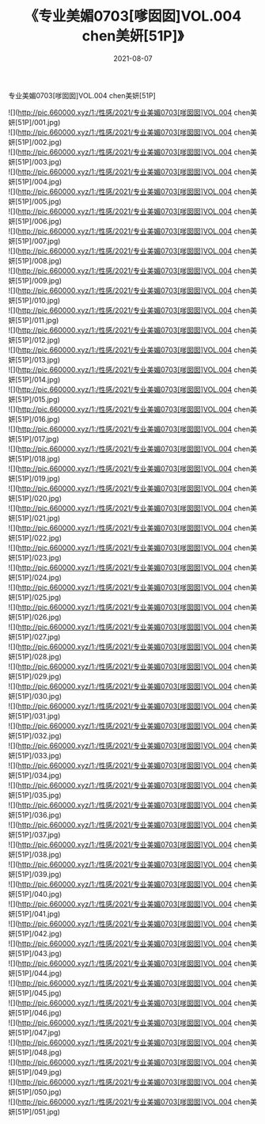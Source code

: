﻿---
layout: post
title:  《专业美媚0703[嗲囡囡]VOL.004 chen美妍[51P]》
date:   2021-08-07
img: http://pic.660000.xyz/1:/性感/2021/专业美媚0703[嗲囡囡]VOL.004 chen美妍[51P]/000.jpg
categories: [美女, 清纯, 唯美]
---

专业美媚0703[嗲囡囡]VOL.004 chen美妍[51P]

  ![](http://pic.660000.xyz/1:/性感/2021/专业美媚0703[嗲囡囡]VOL.004 chen美妍[51P]/001.jpg) <br> ![](http://pic.660000.xyz/1:/性感/2021/专业美媚0703[嗲囡囡]VOL.004 chen美妍[51P]/002.jpg) <br> ![](http://pic.660000.xyz/1:/性感/2021/专业美媚0703[嗲囡囡]VOL.004 chen美妍[51P]/003.jpg) <br> ![](http://pic.660000.xyz/1:/性感/2021/专业美媚0703[嗲囡囡]VOL.004 chen美妍[51P]/004.jpg) <br> ![](http://pic.660000.xyz/1:/性感/2021/专业美媚0703[嗲囡囡]VOL.004 chen美妍[51P]/005.jpg) <br> ![](http://pic.660000.xyz/1:/性感/2021/专业美媚0703[嗲囡囡]VOL.004 chen美妍[51P]/006.jpg) <br> ![](http://pic.660000.xyz/1:/性感/2021/专业美媚0703[嗲囡囡]VOL.004 chen美妍[51P]/007.jpg) <br> ![](http://pic.660000.xyz/1:/性感/2021/专业美媚0703[嗲囡囡]VOL.004 chen美妍[51P]/008.jpg) <br> ![](http://pic.660000.xyz/1:/性感/2021/专业美媚0703[嗲囡囡]VOL.004 chen美妍[51P]/009.jpg) <br> ![](http://pic.660000.xyz/1:/性感/2021/专业美媚0703[嗲囡囡]VOL.004 chen美妍[51P]/010.jpg) <br> ![](http://pic.660000.xyz/1:/性感/2021/专业美媚0703[嗲囡囡]VOL.004 chen美妍[51P]/011.jpg) <br> ![](http://pic.660000.xyz/1:/性感/2021/专业美媚0703[嗲囡囡]VOL.004 chen美妍[51P]/012.jpg) <br> ![](http://pic.660000.xyz/1:/性感/2021/专业美媚0703[嗲囡囡]VOL.004 chen美妍[51P]/013.jpg) <br> ![](http://pic.660000.xyz/1:/性感/2021/专业美媚0703[嗲囡囡]VOL.004 chen美妍[51P]/014.jpg) <br> ![](http://pic.660000.xyz/1:/性感/2021/专业美媚0703[嗲囡囡]VOL.004 chen美妍[51P]/015.jpg) <br> ![](http://pic.660000.xyz/1:/性感/2021/专业美媚0703[嗲囡囡]VOL.004 chen美妍[51P]/016.jpg) <br> ![](http://pic.660000.xyz/1:/性感/2021/专业美媚0703[嗲囡囡]VOL.004 chen美妍[51P]/017.jpg) <br> ![](http://pic.660000.xyz/1:/性感/2021/专业美媚0703[嗲囡囡]VOL.004 chen美妍[51P]/018.jpg) <br> ![](http://pic.660000.xyz/1:/性感/2021/专业美媚0703[嗲囡囡]VOL.004 chen美妍[51P]/019.jpg) <br> ![](http://pic.660000.xyz/1:/性感/2021/专业美媚0703[嗲囡囡]VOL.004 chen美妍[51P]/020.jpg) <br> ![](http://pic.660000.xyz/1:/性感/2021/专业美媚0703[嗲囡囡]VOL.004 chen美妍[51P]/021.jpg) <br> ![](http://pic.660000.xyz/1:/性感/2021/专业美媚0703[嗲囡囡]VOL.004 chen美妍[51P]/022.jpg) <br> ![](http://pic.660000.xyz/1:/性感/2021/专业美媚0703[嗲囡囡]VOL.004 chen美妍[51P]/023.jpg) <br> ![](http://pic.660000.xyz/1:/性感/2021/专业美媚0703[嗲囡囡]VOL.004 chen美妍[51P]/024.jpg) <br> ![](http://pic.660000.xyz/1:/性感/2021/专业美媚0703[嗲囡囡]VOL.004 chen美妍[51P]/025.jpg) <br> ![](http://pic.660000.xyz/1:/性感/2021/专业美媚0703[嗲囡囡]VOL.004 chen美妍[51P]/026.jpg) <br> ![](http://pic.660000.xyz/1:/性感/2021/专业美媚0703[嗲囡囡]VOL.004 chen美妍[51P]/027.jpg) <br> ![](http://pic.660000.xyz/1:/性感/2021/专业美媚0703[嗲囡囡]VOL.004 chen美妍[51P]/028.jpg) <br> ![](http://pic.660000.xyz/1:/性感/2021/专业美媚0703[嗲囡囡]VOL.004 chen美妍[51P]/029.jpg) <br> ![](http://pic.660000.xyz/1:/性感/2021/专业美媚0703[嗲囡囡]VOL.004 chen美妍[51P]/030.jpg) <br> ![](http://pic.660000.xyz/1:/性感/2021/专业美媚0703[嗲囡囡]VOL.004 chen美妍[51P]/031.jpg) <br> ![](http://pic.660000.xyz/1:/性感/2021/专业美媚0703[嗲囡囡]VOL.004 chen美妍[51P]/032.jpg) <br> ![](http://pic.660000.xyz/1:/性感/2021/专业美媚0703[嗲囡囡]VOL.004 chen美妍[51P]/033.jpg) <br> ![](http://pic.660000.xyz/1:/性感/2021/专业美媚0703[嗲囡囡]VOL.004 chen美妍[51P]/034.jpg) <br> ![](http://pic.660000.xyz/1:/性感/2021/专业美媚0703[嗲囡囡]VOL.004 chen美妍[51P]/035.jpg) <br> ![](http://pic.660000.xyz/1:/性感/2021/专业美媚0703[嗲囡囡]VOL.004 chen美妍[51P]/036.jpg) <br> ![](http://pic.660000.xyz/1:/性感/2021/专业美媚0703[嗲囡囡]VOL.004 chen美妍[51P]/037.jpg) <br> ![](http://pic.660000.xyz/1:/性感/2021/专业美媚0703[嗲囡囡]VOL.004 chen美妍[51P]/038.jpg) <br> ![](http://pic.660000.xyz/1:/性感/2021/专业美媚0703[嗲囡囡]VOL.004 chen美妍[51P]/039.jpg) <br> ![](http://pic.660000.xyz/1:/性感/2021/专业美媚0703[嗲囡囡]VOL.004 chen美妍[51P]/040.jpg) <br> ![](http://pic.660000.xyz/1:/性感/2021/专业美媚0703[嗲囡囡]VOL.004 chen美妍[51P]/041.jpg) <br> ![](http://pic.660000.xyz/1:/性感/2021/专业美媚0703[嗲囡囡]VOL.004 chen美妍[51P]/042.jpg) <br> ![](http://pic.660000.xyz/1:/性感/2021/专业美媚0703[嗲囡囡]VOL.004 chen美妍[51P]/043.jpg) <br> ![](http://pic.660000.xyz/1:/性感/2021/专业美媚0703[嗲囡囡]VOL.004 chen美妍[51P]/044.jpg) <br> ![](http://pic.660000.xyz/1:/性感/2021/专业美媚0703[嗲囡囡]VOL.004 chen美妍[51P]/045.jpg) <br> ![](http://pic.660000.xyz/1:/性感/2021/专业美媚0703[嗲囡囡]VOL.004 chen美妍[51P]/046.jpg) <br> ![](http://pic.660000.xyz/1:/性感/2021/专业美媚0703[嗲囡囡]VOL.004 chen美妍[51P]/047.jpg) <br> ![](http://pic.660000.xyz/1:/性感/2021/专业美媚0703[嗲囡囡]VOL.004 chen美妍[51P]/048.jpg) <br> ![](http://pic.660000.xyz/1:/性感/2021/专业美媚0703[嗲囡囡]VOL.004 chen美妍[51P]/049.jpg) <br> ![](http://pic.660000.xyz/1:/性感/2021/专业美媚0703[嗲囡囡]VOL.004 chen美妍[51P]/050.jpg) <br> ![](http://pic.660000.xyz/1:/性感/2021/专业美媚0703[嗲囡囡]VOL.004 chen美妍[51P]/051.jpg) <br>